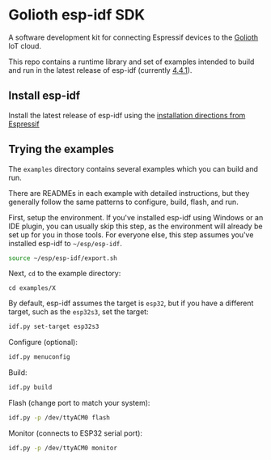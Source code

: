 # Golioth esp-idf SDK

A software development kit for connecting Espressif devices to the
[Golioth](golioth.io) IoT cloud.

This repo contains a runtime library and set of examples intended to build
and run in the latest release of esp-idf
(currently [4.4.1](https://github.com/espressif/esp-idf/releases/tag/v4.4.1)).

## Install esp-idf

Install the latest release of esp-idf using the
[installation directions from Espressif](https://docs.espressif.com/projects/esp-idf/en/latest/esp32/get-started/index.html#installation)

## Trying the examples

The `examples` directory contains several examples which you can build and
run.

There are READMEs in each example with detailed instructions, but they
generally follow the same patterns to configure, build, flash, and run.

First, setup the environment. If you've installed esp-idf using Windows
or an IDE plugin, you can usually skip this step, as the environment
will already be set up for you in those tools. For everyone else, this
step assumes you've installed esp-idf to `~/esp/esp-idf`.

```sh
source ~/esp/esp-idf/export.sh
```

Next, `cd` to the example directory:

```
cd examples/X
```

By default, esp-idf assumes the target is `esp32`, but if you have a different
target, such as the `esp32s3`, set the target:

```sh
idf.py set-target esp32s3
```

Configure (optional):

```sh
idf.py menuconfig
```

Build:

```sh
idf.py build
```

Flash (change port to match your system):

```sh
idf.py -p /dev/ttyACM0 flash
```

Monitor (connects to ESP32 serial port):

```sh
idf.py -p /dev/ttyACM0 monitor
```
